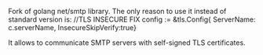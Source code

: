 Fork of golang net/smtp library. The only reason to use it instead of standard version is:
        //TLS INSECURE FIX
		config := &tls.Config{
            ServerName: c.serverName,
            InsecureSkipVerify:true}

It allows to communicate SMTP servers with self-signed TLS certificates.



